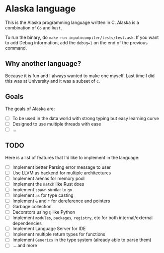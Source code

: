 # Alaska language

This is the Alaska programming language written in C. Alaska is a combination of `Go` and `Rust`.

To run the binary, do `make run input=compiler/tests/test.ask`. If you want to add Debug information, add the `debug=1` on the end of the previous command.

## Why another language?

Because it is fun and I always wanted to make one myself. Last time I did this was at University and it was a subset of `C`.

## Goals

The goals of Alaska are:

- [ ] To be used in the data world with strong typing but easy learning curve
- [ ] Designed to use multiple threads with ease
- [ ] ...

## TODO

Here is a list of features that I'd like to implement in the language:

- [ ] Implement better Parsing error message to user
- [ ] Use LLVM as backend for multiple architectures
- [ ] Implement arenas for memory pool
- [ ] Implement the `match` like Rust does
- [ ] Implement `spawn` similar to `go`
- [ ] Implement `as` for type casting
- [ ] Implement `&` and `*` for dereference and pointers
- [ ] Garbage collection
- [ ] Decorators using `@` like Python
- [ ] Implement `modules`, `packages`, `registry`, etc for both internal/external dependencies
- [ ] Implement Language Server for IDE
- [ ] Implement multiple return types for functions
- [ ] Implement `Generics` in the type system (already able to parse them)
- [ ] ....and more
